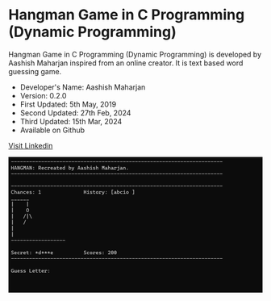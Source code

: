 # Hangman Game in C Programming (Dynamic Programming)
Hangman Game in C Programming (Dynamic Programming) is developed by Aashish Maharjan inspired from an online creator. It is text based word guessing game.

* Developer's Name: Aashish Maharjan
* Version: 0.2.0
* First Updated: 5th May, 2019 
* Second Updated: 27th Feb, 2024
* Third Updated: 15th Mar, 2024
* Available on Github

[Visit Linkedin](https://www.linkedin.com/in/aacismaharjan/)

![Hangman Screenshot](./Screenshot.png)